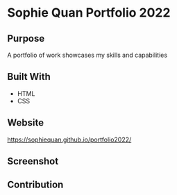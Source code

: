 # Sophie Quan Portfolio 2022

## Purpose
A portfolio of work showcases my skills and capabilities

## Built With
* HTML
* CSS

## Website
https://sophiequan.github.io/portfolio2022/

## Screenshot

## Contribution